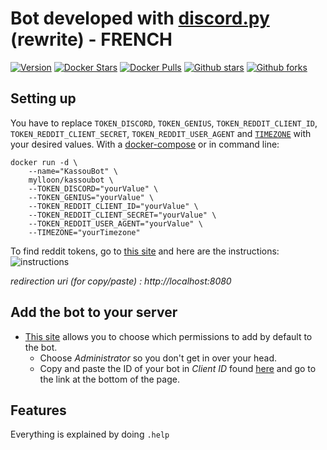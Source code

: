 # Bot developed with [discord.py](https://github.com/Rapptz/discord.py) (rewrite) - FRENCH

[![Version](https://img.shields.io/badge/version-1.2-green?style=for-the-badge)](https://github.com/Confrerie-du-Kassoulait/KassouBot/releases/latest)
[![Docker Stars](https://img.shields.io/docker/stars/mylloon/kassoubot?style=for-the-badge)](https://hub.docker.com/repository/docker/mylloon/kassoubot)
[![Docker Pulls](https://img.shields.io/docker/pulls/mylloon/kassoubot?style=for-the-badge)](https://hub.docker.com/repository/docker/mylloon/kassoubot)
[![Github stars](https://img.shields.io/github/stars/Confrerie-du-Kassoulait/kassoubot?label=Github%20Stars&style=for-the-badge)](https://github.com/Confrerie-du-Kassoulait/KassouBot/stargazers)
[![Github forks](https://img.shields.io/github/forks/Confrerie-du-Kassoulait/KassouBot?label=Github%20Forks&style=for-the-badge)](https://github.com/Confrerie-du-Kassoulait/KassouBot/network)
## __Setting up__

You have to replace `TOKEN_DISCORD`, `TOKEN_GENIUS`, `TOKEN_REDDIT_CLIENT_ID`, `TOKEN_REDDIT_CLIENT_SECRET`, `TOKEN_REDDIT_USER_AGENT` and [`TIMEZONE`](https://en.wikipedia.org/wiki/List_of_tz_database_time_zones) with your desired values.
With a [docker-compose](https://github.com/Confrerie-du-Kassoulait/KassouBot/blob/master/docker-compose.yml) or in command line:

```
docker run -d \
    --name="KassouBot" \
    mylloon/kassoubot \
    --TOKEN_DISCORD="yourValue" \
    --TOKEN_GENIUS="yourValue" \
    --TOKEN_REDDIT_CLIENT_ID="yourValue" \
    --TOKEN_REDDIT_CLIENT_SECRET="yourValue" \
    --TOKEN_REDDIT_USER_AGENT="yourValue" \
    --TIMEZONE="yourTimezone"
```

To find reddit tokens, go to [this site](https://www.reddit.com/prefs/apps) and here are the instructions: ![instructions](https://i.imgur.com/tEzYKDA.png)

*redirection uri (for copy/paste) : http://localhost:8080*

## __Add the bot to your server__

- [This site](https://discordapi.com/permissions.html) allows you to choose which permissions to add by default to the bot.
    - Choose *Administrator* so you don't get in over your head.
    - Copy and paste the ID of your bot in *Client ID* found [here](https://discord.com/developers/applications) and go to the link at the bottom of the page.

## __Features__

Everything is explained by doing `.help`
